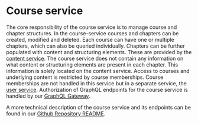 # Course service

The core responsibility of the course service is to manage course and chapter structures. In the course-service courses and chapters can be created, modified and deleted. Each course can have one or multiple chapters, which can also be queried individually.
Chapters can be further populated with content and structuring elements. These are provided by the [content service](./content-service.md). The course service does not contain any information on what content or structuring elements are present in each chapter. This information is solely located on the content service.
Access to courses and underlying content is restricted by course memberships. Course memberships are not handled in this service but in a separate service, the [user service](./user-service.md).
Authorization of GraphQL endpoints for the course service is handled by our [GraphQL Gateway](./gateway-service.md).

A more technical description of the course service and its endpoints can be found in our [Github Repository README](https://github.com/IT-REX-Platform/course_service#readme).
